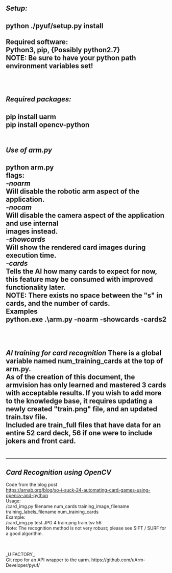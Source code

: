 _Setup:_
-------------------------------------------------------------------------------
python ./pyuf/setup.py install <br/>
<br/>
Required software: <br/>
Python3, pip, {Possibly python2.7}<br/>
NOTE: Be sure to have your python path environment variables set!<br/>
<br/>
<br/>
-------------------------------------------------------------------------------
_Required packages:_
-------------------------------------------------------------------------------
pip install uarm<br/>
pip install opencv-python
<br/>
<br/>
-------------------------------------------------------------------------------
_Use of arm.py_
-------------------------------------------------------------------------------
python arm.py <flags><br/>
  flags:<br/>
        _-noarm_<br/>
            Will disable the robotic arm aspect of the application.<br/>
        _-nocam_<br/>
            Will disable the camera aspect of the application and use internal<br/>
              images instead.<br/>
        _-showcards_<br/>
            Will show the rendered card images during execution time.<br/>
        _-cards<n>_<br/>
            Tells the AI how many cards to expect for now, this feature may
            be consumed with improved functionality later.<br/>
            NOTE: There exists no space between the "s" in cards, and the number of cards.<br/>
Examples<br/>
python.exe .\arm.py -noarm -showcards -cards2<br/>
<br/>
<br/>
-------------------------------------------------------------------------------
_AI training for card recognition_
There is a global variable named num_training_cards at the top of arm.py.<br/>
As of the creation of this document, the armvision has only learned and mastered
3 cards with acceptable results. If you wish to add more to the knowledge base,
it requires updating a newly created "train.png" file, and an updated train.tsv
file.<br/>
Included are train_full files that have data for an entire 52 card deck, 56 if
one were to include jokers and front card.
<br/>
<br/>
-------------------------------------------------------------------------------
-------------------------------------------------------------------------------
_Card Recognition using OpenCV_
-------------------------------------------------------------------------------
Code from the blog post<br/>
https://arnab.org/blog/so-i-suck-24-automating-card-games-using-opencv-and-python<br/>
Usage:<br/>
  /card_img.py filename num_cards training_image_filename training_labels_filename num_training_cards<br/>
Example:<br/>
  /card_img.py test.JPG 4 train.png train.tsv 56<br/>
Note: The recognition method is not very robust; please see SIFT / SURF for a good algorithm.

<br/>
<br/>
_U FACTORY_<br/>
Git repo for an API wrapper to the uarm.
https://github.com/uArm-Developer/pyuf/
